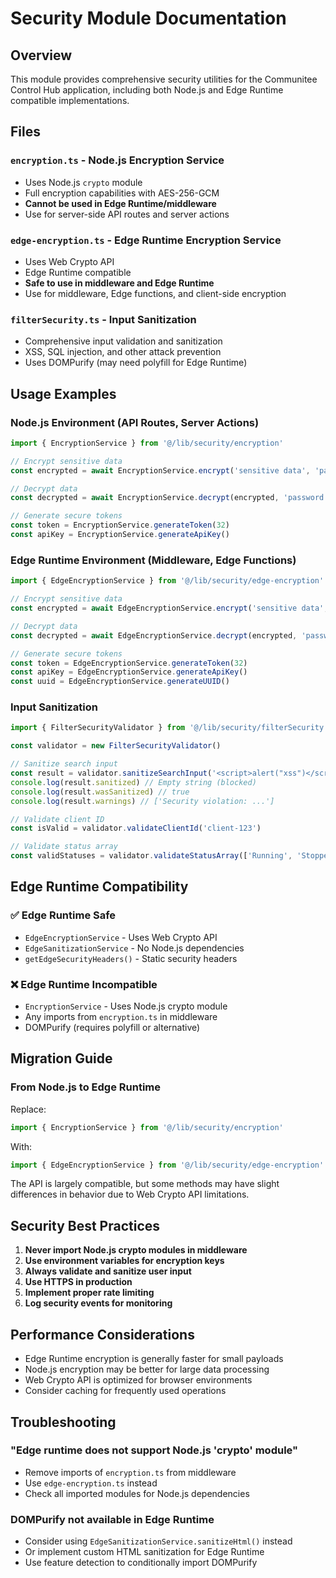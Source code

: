 # Security Module Documentation

## Overview

This module provides comprehensive security utilities for the Communitee Control Hub application, including both Node.js
and Edge Runtime compatible implementations.

## Files

### `encryption.ts` - Node.js Encryption Service

- Uses Node.js `crypto` module
- Full encryption capabilities with AES-256-GCM
- **Cannot be used in Edge Runtime/middleware**
- Use for server-side API routes and server actions

### `edge-encryption.ts` - Edge Runtime Encryption Service

- Uses Web Crypto API
- Edge Runtime compatible
- **Safe to use in middleware and Edge Runtime**
- Use for middleware, Edge functions, and client-side encryption

### `filterSecurity.ts` - Input Sanitization

- Comprehensive input validation and sanitization
- XSS, SQL injection, and other attack prevention
- Uses DOMPurify (may need polyfill for Edge Runtime)

## Usage Examples

### Node.js Environment (API Routes, Server Actions)

```typescript
import { EncryptionService } from '@/lib/security/encryption'

// Encrypt sensitive data
const encrypted = await EncryptionService.encrypt('sensitive data', 'password')

// Decrypt data
const decrypted = await EncryptionService.decrypt(encrypted, 'password')

// Generate secure tokens
const token = EncryptionService.generateToken(32)
const apiKey = EncryptionService.generateApiKey()
```

### Edge Runtime Environment (Middleware, Edge Functions)

```typescript
import { EdgeEncryptionService } from '@/lib/security/edge-encryption'

// Encrypt sensitive data
const encrypted = await EdgeEncryptionService.encrypt('sensitive data', 'password')

// Decrypt data
const decrypted = await EdgeEncryptionService.decrypt(encrypted, 'password')

// Generate secure tokens
const token = EdgeEncryptionService.generateToken(32)
const apiKey = EdgeEncryptionService.generateApiKey()
const uuid = EdgeEncryptionService.generateUUID()
```

### Input Sanitization

```typescript
import { FilterSecurityValidator } from '@/lib/security/filterSecurity'

const validator = new FilterSecurityValidator()

// Sanitize search input
const result = validator.sanitizeSearchInput('<script>alert("xss")</script>')
console.log(result.sanitized) // Empty string (blocked)
console.log(result.wasSanitized) // true
console.log(result.warnings) // ['Security violation: ...']

// Validate client ID
const isValid = validator.validateClientId('client-123')

// Validate status array
const validStatuses = validator.validateStatusArray(['Running', 'Stopped'])
```

## Edge Runtime Compatibility

### ✅ Edge Runtime Safe

- `EdgeEncryptionService` - Uses Web Crypto API
- `EdgeSanitizationService` - No Node.js dependencies
- `getEdgeSecurityHeaders()` - Static security headers

### ❌ Edge Runtime Incompatible

- `EncryptionService` - Uses Node.js crypto module
- Any imports from `encryption.ts` in middleware
- DOMPurify (requires polyfill or alternative)

## Migration Guide

### From Node.js to Edge Runtime

Replace:

```typescript
import { EncryptionService } from '@/lib/security/encryption'
```

With:

```typescript
import { EdgeEncryptionService } from '@/lib/security/edge-encryption'
```

The API is largely compatible, but some methods may have slight differences in behavior due to Web Crypto API limitations.

## Security Best Practices

1. **Never import Node.js crypto modules in middleware**
2. **Use environment variables for encryption keys**
3. **Always validate and sanitize user input**
4. **Use HTTPS in production**
5. **Implement proper rate limiting**
6. **Log security events for monitoring**

## Performance Considerations

- Edge Runtime encryption is generally faster for small payloads
- Node.js encryption may be better for large data processing
- Web Crypto API is optimized for browser environments
- Consider caching for frequently used operations

## Troubleshooting

### "Edge runtime does not support Node.js 'crypto' module"

- Remove imports of `encryption.ts` from middleware
- Use `edge-encryption.ts` instead
- Check all imported modules for Node.js dependencies

### DOMPurify not available in Edge Runtime

- Consider using `EdgeSanitizationService.sanitizeHtml()` instead
- Or implement custom HTML sanitization for Edge Runtime
- Use feature detection to conditionally import DOMPurify
